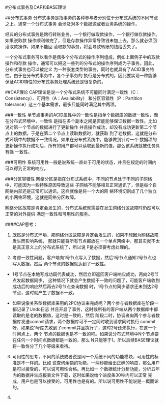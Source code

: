 #分布式事务及CAP和BASE理论

##分布式事务
分布式事务是指事务的各种参与者分别位于分布式系统的不同节点之上。通常一个分布式事务
会涉及对多个数据源或者业务系统的操作。  

经典的分布式事务是跨行转账业务，一个银行做取款操作，一个银行做存款操作。如果说取款
操作顺利做完了，但是存款操作异常导致钱未加上去，那么就必须回滚取款操作，如果不能回
滚取款的事务，将会导致转账的钱给丢失了。  

一个分布式事务可以看作是偶多个分布式的操作序列组成，例如上面例子中的取款操作和存款
操作，通常可以把这一些列的分布式的操作序列成为子事务。因此，分布式事务也可以被定义
为一种嵌套类型的事务，同时也就具有了ACID事务特性。由于在分布式事务中，各个子事务的
执行是分布式的，因此要实现一种能够保证ACID特性的分布式事务处理系统还是很复杂的。

##CAP理论
CAP理论是说一个分布式系统不可能同时满足一致性（C：Consistency）、可用性（A：Availability）
和分区容错性（P：Partition tolerance）这三个基本需求，最多只能同时满足其中两项。

###一致性
单节点事务的ACID属性中的一致性是指单个数据库的数据一致性，而在分布式环境中，一致性
是指在多个副本之间是否能能够保证数据一致性。比如说对第一个节点的数据进行了更新操作
并且操作成功，却没有成功更新第二个节点上的数据，于是在第二个节点上读取数据时，就获取
到了老数据，这就是分布式环境中的数据不一致情况。如果在分布式系统中，能够做到针对一个
数据项的更新操作执行成功后，所有的用户都可以读取到最新的值，那么该系统就被任务具有强
一致性。

###可用性
系统可用性一般是说系统一直处于可用的状态，并且在规定的时间内可以得到正常的响应。

###分区容错性
网络分区是指在分布式系统中，不同的节点处于不同的子网络中，可能因为一些特殊原因导致这些
子网络不能够相互正常通讯了，但是每个自网络内部还是正常可以通讯，这样就像是将一个大的网
络环境切割成了几个独立的小网络环境，这就是网络分区故障。  

网络分区故障是肯定会发生的，分布式系统就需要在发生网络分区故障时仍然可以正常的对外提供
满足一致性和可用性的服务。

####CAP思考：
1. 既然是分布式环境，那网络分区故障是肯定会发生的，如果不想因为网络故障发生而影响系统，
那就只能将所有节点都放在一个单点网络中，那其实就不太是真正意义上的分布式系统了，所以说
P是必须要考虑处理的。

2. 考虑一致性问题，客户端向1号节点写入了数据，然后1号节点通知2号节点也写入数据，然后
两个节点的数据就达到了一致性。
- 1号节点在本地写成功既代表成功，然后立即返回客户端响应成功，再向2号节点发起数据同步，
这种情况下就会产生数据不一致的问题了，可能客户端收到成功后的响应然后再去2号节点查询数据
时，1号节点的同步请求还未到达2号节点，这时就产生了数据不一致。

- 如果说像关系型数据库采用的2PC协议来完成呢？两个参与者数据库在阶段一都记录了Undo日志
并且开启了事务，这时候所有的客户端从两个数据库中都读取的是老的数据值，这时是一致的，然后
阶段二时，协调者向两个参与者数据库发送commit请求，两个数据库可不一定同时收到请求同时执行
commit呀，如果说1号库先收到了commit并且执行了，这时2号还未执行，在这一个时间点上，两个
节点的数据也是不一致的吧。如果说分布式环境中N个节点要在任何一个时间点数据都是一致的，那么
N只能等于1。所以后续BASE理论就将一致性分了几个等级来看待。

3. 可用性的思考，不同的系统或者说是同一个系统不同的功能模块，可用性的标准是不一样的。比如
说查询余额的功能，一两秒能给出正确的响应，那么用户是可以接受的，可以说可用性合格。再比如一
个数据统计分析功能，分析五年内的数据并生成报表文件下载，这时如果说给个进度条30秒内可以正常
完成，用户也是可以接受的，可用性也是有的。所以说可用性不能说是一概而论的。

4.